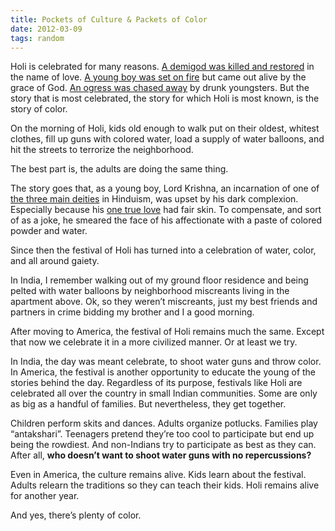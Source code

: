 ```yaml
---
title: Pockets of Culture & Packets of Color
date: 2012-03-09
tags: random
---
```


Holi is celebrated for many reasons. [A demigod was killed and restored][1] in the name of love. [A young boy was set on fire][2] but came out alive by the grace of God. [An ogress was chased away][3] by drunk youngsters. But the story that is most celebrated, the story for which Holi is most known, is the story of color.

On the morning of Holi, kids old enough to walk put on their oldest, whitest clothes, fill up guns with colored water, load a supply of water balloons, and hit the streets to terrorize the neighborhood.

The best part is, the adults are doing the same thing.

The story goes that, as a young boy, Lord Krishna, an incarnation of one of [the three main deities][4] in Hinduism, was upset by his dark complexion. Especially because his [one true love][5] had fair skin. To compensate, and sort of as a joke, he smeared the face of his affectionate with a paste of colored powder and water.

Since then the festival of Holi has turned into a celebration of water, color, and all around gaiety.

In India, I remember walking out of my ground floor residence and being pelted with water balloons by neighborhood miscreants living in the apartment above. Ok, so they weren’t miscreants, just my best friends and partners in crime bidding my brother and I a good morning.

After moving to America, the festival of Holi remains much the same. Except that now we celebrate it in a more civilized manner. Or at least we try.

In India, the day was meant celebrate, to shoot water guns and throw color. In America, the festival is another opportunity to educate the young of the stories behind the day. Regardless of its purpose, festivals like Holi are celebrated all over the country in small Indian communities. Some are only as big as a handful of families. But nevertheless, they get together.

Children perform skits and dances. Adults organize potlucks. Families play “antakshari”. Teenagers pretend they’re too cool to participate but end up being the rowdiest. And non-Indians try to participate as best as they can. After all, **who doesn’t want to shoot water guns with no repercussions?**

Even in America, the culture remains alive. Kids learn about the festival. Adults relearn the traditions so they can teach their kids. Holi remains alive for another year.

And yes, there’s plenty of color.

[1]: http://www.thecolorsofindia.com/holi-legends/sacrifice-of-kamadeva.html
[2]: http://www.thecolorsofindia.com/holi-legends/bhakt-prahlad-holika.html
[3]: http://www.thecolorsofindia.com/holi-legends/invincible-dhundhi.html
[4]: http://www.koausa.org/Gods/
[5]: https://en.wikipedia.org/wiki/Radha
